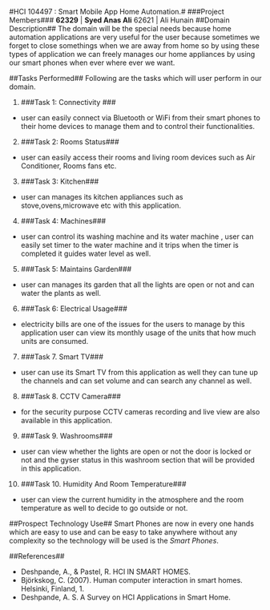 #HCI 104497 : Smart Mobile App Home Automation.#
###Project Members###
**62329** | **Syed Anas Ali**
62621 | Ali Hunain
##Domain Description##
The domain will be the special needs because home automation applications are very useful for the user because sometimes we forget to close somethings when we are away from home so by using these types of application we can freely manages our home appliances by using our smart phones when ever where ever we want.

##Tasks Performed##
Following are the tasks which will user perform in our domain.

1. ###Task 1: Connectivity ###
- user can easily connect via Bluetooth or WiFi from their smart phones to their home devices to manage them and to control their functionalities.

2. ###Task 2: Rooms Status###
- user can easily access their rooms and living room devices such as Air Conditioner, Rooms fans etc.

3. ###Task 3: Kitchen###
- user can manages its kitchen appliances such as stove,ovens,microwave etc with this application.

4. ###Task 4: Machines###
- user can control its washing machine and its water machine , user can easily set timer to the water machine and it trips when the timer is completed it guides water level as well.

5. ###Task 5: Maintains Garden###
- user can manages its garden that all the lights are open or not and can water the plants as well.

6. ###Task 6: Electrical Usage###
- electricity bills are one of the issues for the users to manage by this application user can view its monthly usage of the units that how much units are consumed.

7. ###Task 7. Smart TV###
- user can use its Smart TV from this application as well they can tune up the channels and can set volume and can search any channel as well.

8. ###Task 8. CCTV Camera###
- for the security purpose CCTV cameras recording and live view are also available in this application.

9. ###Task 9. Washrooms###
- user can view whether the lights are open or not the door is locked or not and the gyser status in this washroom section that will be provided in this application.

10. ###Task 10. Humidity And Room Temperature###
- user can view the current humidity in the atmosphere and the room temperature as well to decide to go outside or not.

##Prospect Technology Use##
Smart Phones are now in every one hands which are easy to use and can be easy to take anywhere without any complexity so the technology will be used is the *Smart Phones*.

##References## 
- Deshpande, A., & Pastel, R. HCI IN SMART HOMES.
- Björkskog, C. (2007). Human computer interaction in smart homes. Helsinki, Finland, 1.
- Deshpande, A. S. A Survey on HCI Applications in Smart Home.                      
